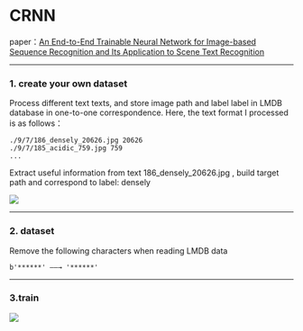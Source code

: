 # CRNN
paper：[An End-to-End Trainable Neural Network for Image-based Sequence Recognition and Its Application to Scene Text Recognition](https://arxiv.org/abs/1507.05717)


--------------------------------------
### 1. create your own dataset

Process different text texts, and store image path and label label in LMDB database in one-to-one correspondence. Here, the text format I processed is as follows：
```
./9/7/186_densely_20626.jpg 20626
./9/7/185_acidic_759.jpg 759
...
```
Extract useful information from text 186_densely_20626.jpg , build target path and correspond to label: densely

![](https://user-images.githubusercontent.com/60562159/138550828-c71102e2-c7b5-4041-b091-17b0ff4b6382.png)


----------------------------------------
### 2. dataset

Remove the following characters when reading LMDB data
```
b'******' ——→ '******'
```

------------------------------------------
### 3.train 

![](https://user-images.githubusercontent.com/60562159/138551016-3a9d3e34-17c4-475c-a950-3635c575f323.png)




